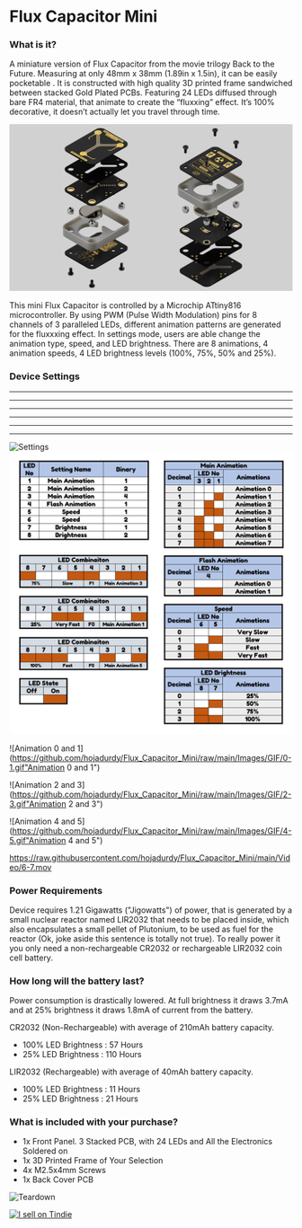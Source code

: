 # Flux Capacitor Mini

### What is it?
A miniature version of Flux Capacitor from the movie trilogy Back to the Future. Measuring at only 48mm x 38mm (1.89in x 1.5in), it can be easily pocketable . It is constructed with high quality 3D printed frame sandwiched between stacked Gold Plated PCBs. Featuring 24 LEDs diffused through bare FR4 material, that animate to create the “fluxxing” effect. It’s 100% decorative, it doesn’t actually let you travel through time.

![LED Numbers](/Images/Renders/FC_Exploded_View.png)

This mini Flux Capacitor is controlled by a Microchip ATtiny816 microcontroller. By using PWM (Pulse Width Modulation) pins for 8 channels of 3 paralleled LEDs, different animation patterns are generated for the fluxxxing effect. In settings mode, users are able change the animation type, speed, and LED brightness. There are 8 animations, 4 animation speeds, 4 LED brightness levels (100%, 75%, 50% and 25%). 

### Device Settings
-----------------------
------------------------
-----------------------
------------------------
-----------------------
------------------------

![Settings](/Images/Featured/Flux_Capacitor_Mini_Front_Settings.png)
![Settings](/Images/Settings.png)

![Animation 0 and 1](https://github.com/hojadurdy/Flux_Capacitor_Mini/raw/main/Images/GIF/0-1.gif"Animation 0 and 1")

![Animation 2 and 3](https://github.com/hojadurdy/Flux_Capacitor_Mini/raw/main/Images/GIF/2-3.gif"Animation 2 and 3")

![Animation 4 and 5](https://github.com/hojadurdy/Flux_Capacitor_Mini/raw/main/Images/GIF/4-5.gif"Animation 4 and 5")

https://raw.githubusercontent.com/hojadurdy/Flux_Capacitor_Mini/main/Video/6-7.mov

### Power Requirements
Device requires 1.21 Gigawatts ("Jigowatts") of power, that is generated by a small nuclear reactor named LIR2032 that needs to be placed inside, which also encapsulates a small pellet of Plutonium, to be used as fuel for the reactor (Ok, joke aside this sentence is totally not true). To really power it you only need a non-rechargeable CR2032 or rechargeable LIR2032 coin cell battery.

### How long will the battery last?
Power consumption is drastically lowered. At full brightness it draws 3.7mA and at 25% brightness it draws 1.8mA of current from the battery. 

CR2032 (Non-Rechargeable) with average of 210mAh battery capacity.

- 100% LED Brightness :  57 Hours
- 25%  LED Brightness :  110 Hours

LIR2032 (Rechargeable) with average of 40mAh battery capacity.

- 100% LED Brightness :  11 Hours
- 25%  LED Brightness :  21 Hours

### What is included with your purchase?
- 1x Front Panel. 3 Stacked PCB, with 24 LEDs and All the Electronics Soldered on
- 1x 3D Printed Frame of Your Selection
- 4x M2.5x4mm Screws
- 1x Back Cover PCB

![Teardown](/Images/Featured/Flux_Capacitor_Mini_Teardown.png)

<a href="https://www.tindie.com/stores/curiousdesignlabs/?ref=offsite_badges&utm_source=sellers_Hojadurdy&utm_medium=badges&utm_campaign=badge_large"><img src="https://d2ss6ovg47m0r5.cloudfront.net/badges/tindie-larges.png" alt="I sell on Tindie" width="200" height="104"></a>
